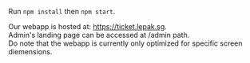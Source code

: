 Run ```npm install``` then ```npm start```. 

Our webapp is hosted at: https://ticket.lepak.sg. <br>
Admin's landing page can be accessed at /admin path. <br>
Do note that the webapp is currently only optimized for specific screen diemensions. 
